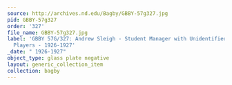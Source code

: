 ```yaml
---
source: http://archives.nd.edu/Bagby/GBBY-57g327.jpg
pid: GBBY-57g327
order: '327'
file_name: GBBY-57g327.jpg
label: 'GBBY 57G/327: Andrew Sleigh - Student Manager with Unidentified Basketball
  Players - 1926-1927'
_date: " 1926-1927"
object_type: glass plate negative
layout: generic_collection_item
collection: bagby
---
```

